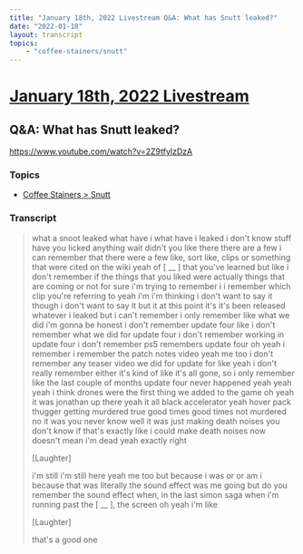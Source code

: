 ```yaml
---
title: "January 18th, 2022 Livestream Q&A: What has Snutt leaked?"
date: "2022-01-18"
layout: transcript
topics:
    - "coffee-stainers/snutt"
---
```

# [January 18th, 2022 Livestream](../2022-01-18.md)
## Q&A: What has Snutt leaked?
https://www.youtube.com/watch?v=2Z9tfylzDzA

### Topics
* [Coffee Stainers > Snutt](../topics/coffee-stainers/snutt.md)

### Transcript

> what a snoot leaked what have i what have i leaked i don't know stuff have you licked anything wait didn't you like there there are a few i can remember that there were a few like, sort like, clips or something that were cited on the wiki yeah of [ __ ] that you've learned but like i don't remember if the things that you liked were actually things that are coming or not for sure i'm trying to remember i i remember which clip you're referring to yeah i'm i'm thinking i don't want to say it though i don't want to say it but it at this point it's it's been released whatever i leaked but i can't remember i only remember like what we did i'm gonna be honest i don't remember update four like i don't remember what we did for update four i don't remember working in update four i don't remember ps5 remembers update four oh yeah i remember i remember the patch notes video yeah me too i don't remember any teaser video we did for update for like yeah i don't really remember either it's kind of like it's all gone, so i only remember like the last couple of months update four never happened yeah yeah yeah i think drones were the first thing we added to the game oh yeah it was jonathan up there yeah it all black accelerator yeah hover pack thugger getting murdered true good times good times not murdered no it was you never know well it was just making death noises you don't know if that's exactly like i could make death noises now doesn't mean i'm dead yeah exactly right
>
> [Laughter]
>
> i'm still i'm still here yeah me too but because i was or or am i because that was literally the sound effect was me going but do you remember the sound effect when, in the last simon saga when i'm running past the [ __ ], the screen oh yeah i'm like
>
> [Laughter]
>
> that's a good one
